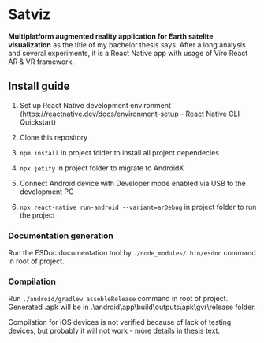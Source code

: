 # Satviz

**Multiplatform augmented reality application for Earth satelite visualization** as the title of my bachelor thesis says. After a long analysis and several experiments, it is a React Native app with usage of Viro React AR & VR framework.

## Install guide
1. Set up React Native development environment (https://reactnative.dev/docs/environment-setup - React Native CLI Quickstart)

2. Clone this repository

3. `npm install` in project folder to install all project dependecies

4. `npx jetify` in project folder to migrate to AndroidX

5. Connect Android device with Developer mode enabled via USB to the development PC

6. `npx react-native run-android --variant=arDebug` in project folder to run the project

### Documentation generation
Run the ESDoc documentation tool by `./node_modules/.bin/esdoc` command in root of project.

### Compilation
Run `./android/gradlew assebleRelease` command in root of project. Generated .apk will be in .\android\app\build\outputs\apk\gvr\release folder.

Compilation for iOS devices is not verified because of lack of testing devices, but probably it will not work - more details in thesis text.
